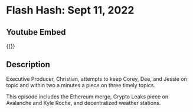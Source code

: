 # Flash Hash: Sept 11, 2022





## Youtube Embed
{{<youtube yJC7BcDhdXg>}}

## Description
Executive Producer, Christian, attempts to keep Corey, Dee, and Jessie on topic and within two a minutes a piece on three timely topics.

This episode includes the Ethereum merge, Crypto Leaks piece on Avalanche and Kyle Roche, and decentralized weather stations.
